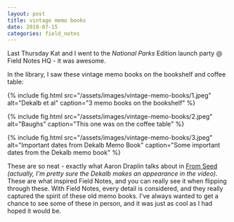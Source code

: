 ```yaml
---
layout: post
title: vintage memo books
date: 2019-07-15
categories: field_notes
---
```


Last Thursday Kat and I went to the *National Parks* Edition launch party @
Field Notes HQ - it was awesome.

In the library, I saw these vintage memo books on the bookshelf and coffee
table:

{% include fig.html src="/assets/images/vintage-memo-books/1.jpeg"
alt="Dekalb et al"
caption="3 memo books on the bookshelf" %}

{% include fig.html src="/assets/images/vintage-memo-books/2.jpeg"
alt="Baughs"
caption="This one was on the coffee table" %}

{% include fig.html src="/assets/images/vintage-memo-books/3.jpeg"
alt="Important dates from Dekalb Memo Book"
caption="Some important dates from the Dekalb memo book" %}


These are so neat - exactly what Aaron Draplin talks about in [From
Seed](https://fieldnotesbrand.com/from-seed) *(actually, I'm pretty sure the
Dekalb makes an appearance in the video)*. These are what inspired Field Notes,
and you can really see it when flipping through these. With Field Notes, every
detail is considered, and they really captured the spirit of these old memo
books. I've always wanted to get a chance to see some of these in person, and
it was just as cool as I had hoped it would be.
